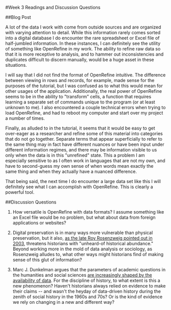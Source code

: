 #Week 3 Readings and Discussion Questions

##Blog Post
  
  A lot of the data I work with come from outside sources and are organized with varying attention to detail.  While this information rarely comes sorted into a digital database I do encounter the rare spreadsheet or Excel file of half-jumbled information.  In these instances, I can definitely see the utility of something like OpenRefine in my work.  The ability to refine raw data so that it is more receptive to analysis, and to hammer out inconsistencies and duplicates difficult to discern manually, would be a huge asset in these situations.
  
  I will say that I did not find the format of OpenRefine intuitive.  The difference between viewing in rows and records, for example, made sense for the purposes of the tutorial, but I was confused as to what this would mean for other usages of the application.  Additionally, the real power of OpenRefine seems to be in the ability to "transform" cells, a function that requires learning a separate set of commands unique to the program (or at least unknown to me).  I also encountered a couple technical errors when trying to load OpenRefine, and had to reboot my computer and start over my project a number of times.
  
  Finally, as alluded to in the tutorial, it seems that it would be easy to get over-eager as a researcher and refine some of this material into categories that do not go together.  Separate terms that appear superficially to refer to the same thing may in fact have different nuances or have been input under different information regimes, and there may be information visible to us only when the data is in this "unrefined" state.  This a problem I am especially sensitive to as I often work in languages that are not my own, and have to second-guess my own sense of when words mean exactly the same thing and when they actually have a nuanced difference.
  
  That being said, the next time I do encounter a large data set like this I will definitely see what I can accomplish with OpenRefine.  This is clearly a powerful tool.
  
##Discussion Questions
  
  1. How versatile is OpenRefine with data formats?  I assume something like an Excel file would be no problem, but what about data from foreign applications or websites?
  
  2. Digital preservation is in many ways more vulnerable than physical preservation, but it also, [as the late Roy Rosenzweig pointed out in 2003](http://chnm.gmu.edu/essays-on-history-new-media/essays/?essayid=6), threatens historians with "unheard-of historical abundance."  Beyond working more in the mold of data analysis or sociology, as Rosenzweig alludes to, what other ways might historians find of making sense of this glut of information?
  
  3. Marc J. Dunkelman argues that the parameters of academic questions in the humanities and social sciences [are increasingly shaped by the availability of data](http://chronicle.com/blogs/conversation/2014/08/19/what-data-cant-convey/).  For the discipline of history, to what extent is this a new phenomenon?  Haven't historians always relied on evidence to make their claims -- and wasn't the heyday of data-driven history during the zenith of social history in the 1960s and 70s?  Or is the kind of evidence we rely on changing in a new and different way?
